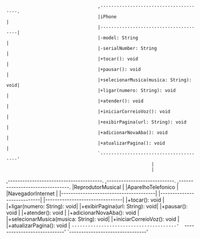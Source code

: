                                       ,---------------------------------------.                               
                                      |iPhone                                 |                               
                                      |---------------------------------------|                               
                                      |-model: String                         |                               
                                      |-serialNumber: String                  |                               
                                      |+tocar(): void                         |                               
                                      |+pausar(): void                        |                               
                                      |+selecionarMusica(musica: String): void|                               
                                      |+ligar(numero: String): void           |                               
                                      |+atender(): void                       |                               
                                      |+iniciarCorreioVoz(): void             |                               
                                      |+exibirPagina(url: String): void       |                               
                                      |+adicionarNovaAba(): void              |                               
                                      |+atualizarPagina(): void               |                               
                                      `---------------------------------------'                               
                                                          |                                                   
                                                          |                                                   
,---------------------------------------.  ,----------------------------.   ,--------------------------------.
|ReprodutorMusical                      |  |AparelhoTelefonico          |   |NavegadorInternet               |
|---------------------------------------|  |----------------------------|   |--------------------------------|
|+tocar(): void                         |  |+ligar(numero: String): void|   |+exibirPagina(url: String): void|
|+pausar(): void                        |  |+atender(): void            |   |+adicionarNovaAba(): void       |
|+selecionarMusica(musica: String): void|  |+iniciarCorreioVoz(): void  |   |+atualizarPagina(): void        |
`---------------------------------------'  `----------------------------'   `--------------------------------'
